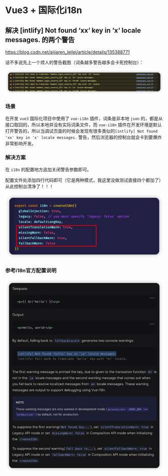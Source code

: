 # Vue3 + 国际化i18n

## 解决 [intlify] Not found ‘xx‘ key in ‘x‘ locale messages. 的两个警告

https://blog.csdn.net/aijiaren_leilei/article/details/135388771

话不多说先上一个烦人的警告截图（词条越多警告越多会卡死控制台）：

![alt text](国际化i18n.assets/image.png)

### 场景

在开发 `vue3` 国际化项目中使用了 `vue-i18n` 插件，词条是非本地 `json` 的，都是从接口取回的，所以本地并没有实际词条文件，而 `vue-i18n` 插件在开发环境是默认打开警告的，所以当调试页面的时候会发现有很多类似的`[intlify] Not found 'xx' key in 'x' locale messages.` 警告，然后浏览器的控制台就会卡到要爆炸非常影响开发。

### 解决方案

在 `i18n` 的配置地方追加关闭警告参数即可。

配置文件处添加四行代码即可（它是两种模式，我这里没做测试直接四个都加了）从此控制台清净了！！！

![alt text](国际化i18n.assets/image-1.png)

### 参考i18n官方配置说明

![alt text](国际化i18n.assets/image-2.png)


                        